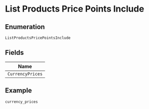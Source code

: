 
# List Products Price Points Include

## Enumeration

`ListProductsPricePointsInclude`

## Fields

| Name |
|  --- |
| `CurrencyPrices` |

## Example

```
currency_prices
```

